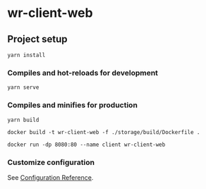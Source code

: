 # wr-client-web

## Project setup
```
yarn install
```

### Compiles and hot-reloads for development
```
yarn serve
```

### Compiles and minifies for production
```
yarn build

docker build -t wr-client-web -f ./storage/build/Dockerfile .

docker run -dp 8080:80 --name client wr-client-web
```

### Customize configuration
See [Configuration Reference](https://cli.vuejs.org/config/).
